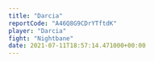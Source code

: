 ```yaml
---
title: "Darcia"
reportCode: "A46Q8G9CDrYTftdK"
player: "Darcia"
fight: "Nightbane"
date: 2021-07-11T18:57:14.471000+00:00
---
```

